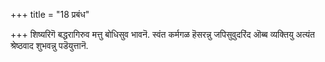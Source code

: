 +++
title = "18 प्रबंध"

+++
शिष्यरिगॆ बद्धरागिरुव मत्तु बोधिसुव भावनॆ. स्वंत कर्मगळ हॆसरन्नु जपिसुवुदरिंद ऒब्ब व्यक्तियु अत्यंत श्रेष्ठवाद शुभवन्नु पडॆयुत्तानॆ.

